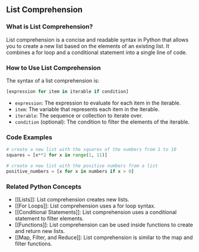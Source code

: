 ## List Comprehension

### What is List Comprehension?
List comprehension is a concise and readable syntax in Python that allows you to create a new list based on the elements of an existing list. It combines a for loop and a conditional statement into a single line of code.

### How to Use List Comprehension
The syntax of a list comprehension is:

```python
[expression for item in iterable if condition]
```

- `expression`: The expression to evaluate for each item in the iterable.
- `item`: The variable that represents each item in the iterable.
- `iterable`: The sequence or collection to iterate over.
- `condition` (optional): The condition to filter the elements of the iterable.

### Code Examples
```python
# create a new list with the squares of the numbers from 1 to 10
squares = [x**2 for x in range(1, 11)]

# create a new list with the positive numbers from a list
positive_numbers = [x for x in numbers if x > 0]
```

### Related Python Concepts

- [[Lists]]: List comprehension creates new lists.
- [[For Loops]]: List comprehension uses a for loop syntax.
- [[Conditional Statements]]: List comprehension uses a conditional statement to filter elements.
- [[Functions]]: List comprehension can be used inside functions to create and return new lists.
- [[Map, Filter, and Reduce]]: List comprehension is similar to the map and filter functions.